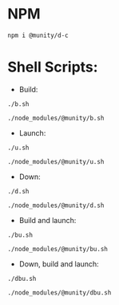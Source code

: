 # NPM
```
npm i @munity/d-c
```

# Shell Scripts:

-   Build:

```
./b.sh
```

```
./node_modules/@munity/b.sh
```

-   Launch:

```
./u.sh
```

```
./node_modules/@munity/u.sh
```

-   Down:

```
./d.sh
```

```
./node_modules/@munity/d.sh
```


-   Build and launch:

```
./bu.sh
```

```
./node_modules/@munity/bu.sh
```


-   Down, build and launch:

```
./dbu.sh
```

```
./node_modules/@munity/dbu.sh
```
